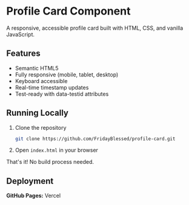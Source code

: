 # Profile Card Component

A responsive, accessible profile card built with HTML, CSS, and vanilla JavaScript.

## Features

- Semantic HTML5
- Fully responsive (mobile, tablet, desktop)
- Keyboard accessible
- Real-time timestamp updates
- Test-ready with data-testid attributes

## Running Locally

1. Clone the repository
   ```bash
   git clone https://github.com/FridayBlessed/profile-card.git
   ```

2. Open `index.html` in your browser

That's it! No build process needed.


## Deployment


**GitHub Pages:** Vercel

